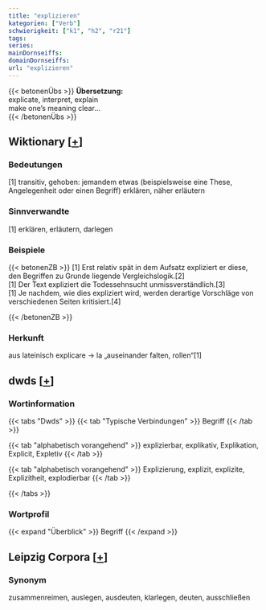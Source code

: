 ```yaml
---
title: "explizieren"
kategorien: ["Verb"]
schwierigkeit: ["k1", "h2", "r21"]
tags:
series:
mainDornseiffs:
domainDornseiffs:
url: "explizieren"
---
```


{{< betonenÜbs >}}
**Übersetzung:**  
explicate, interpret, explain  
make one’s meaning clear...  
{{< /betonenÜbs >}}

## Wiktionary [[+](https://de.wiktionary.org/wiki/explizieren)]

### Bedeutungen
[1] transitiv, gehoben: jemandem etwas (beispielsweise eine These, Angelegenheit oder einen Begriff) erklären, näher erläutern  

### Sinnverwandte
[1] erklären, erläutern, darlegen  

### Beispiele
{{< betonenZB >}}
[1] Erst relativ spät in dem Aufsatz expliziert er diese, den Begriffen zu Grunde liegende Vergleichslogik.[2]  
[1] Der Text expliziert die Todessehnsucht unmissverständlich.[3]  
[1] Je nachdem, wie dies expliziert wird, werden derartige Vorschläge von verschiedenen Seiten kritisiert.[4]  

{{< /betonenZB >}}
### Herkunft
aus lateinisch explicare → la „auseinander falten, rollen“[1]  



## dwds [[+](https://www.dwds.de/wb/explizieren)]

### Wortinformation
{{< tabs "Dwds" >}}
{{< tab "Typische Verbindungen" >}}
Begriff
{{< /tab >}}

{{< tab "alphabetisch vorangehend" >}}
explizierbar, explikativ, Explikation, Explicit, Expletiv
{{< /tab >}}

{{< tab "alphabetisch vorangehend" >}}
Explizierung, explizit, explizite, Explizitheit, explodierbar
{{< /tab >}}

{{< /tabs >}}

### Wortprofil
{{< expand "Überblick" >}} Begriff {{< /expand >}}

## Leipzig Corpora [[+](https://corpora.uni-leipzig.de/en/res?word=explizieren&corpusId=deu_newscrawl-public_2018)]


### Synonym
zusammenreimen, auslegen, ausdeuten, klarlegen, deuten, ausschließen

